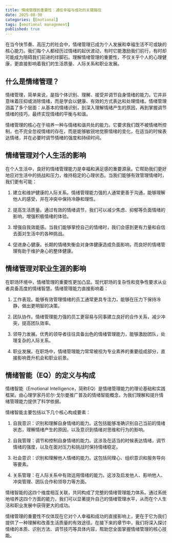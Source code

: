 ```yaml
---
title: 情绪管理的重要性：通往幸福与成功的关键路径
date: 2025-08-30
categories: [Emotional]
tags: [emotional management]
published: true
---
```


在当今快节奏、高压力的社会中，情绪管理已成为个人发展和幸福生活不可或缺的核心能力。我们每个人都经历过情绪的起伏波动，有时它能激励我们前行，有时却可能成为阻碍我们前进的绊脚石。理解情绪管理的重要性，不仅关乎个人的心理健康，更直接影响着我们的生活质量、人际关系和职业发展。

## 什么是情绪管理？

情绪管理，简单来说，是指个体识别、理解、接受并调节自身情绪的能力。它并非意味着压抑或消除情绪，而是学会以健康、有效的方式表达和处理情绪。情绪管理涵盖了多个层面：从基本的情绪识别，到深入理解情绪产生的原因，再到掌握调节情绪的技巧，最终实现情绪的平衡与和谐。

情绪管理的核心在于培养一种与情绪和谐共处的能力。它要求我们既不被情绪所控制，也不完全忽视情绪的存在，而是能够敏锐地觉察情绪的变化，在适当的时候表达情绪，并在必要时调节情绪的强度和持续时间。

## 情绪管理对个人生活的影响

在个人生活中，良好的情绪管理能力是幸福和满足感的重要源泉。它帮助我们更好地应对生活中的挑战和压力，维持稳定的心理状态。当我们能够有效管理情绪时，我们更有可能：

1. 建立和维护健康的人际关系。情绪管理能力强的人通常更善于沟通，能够理解他人的感受，并在冲突中保持冷静和理性。

2. 提高生活质量。通过有效的情绪调节，我们可以减少焦虑、抑郁等负面情绪的影响，增强积极情绪的体验。

3. 增强自我效能感。当我们能够掌控自己的情绪时，我们会感到更有力量和自信去面对生活中的各种挑战。

4. 促进身心健康。长期的情绪失衡会对身体健康造成负面影响，而良好的情绪管理有助于维护身心的整体健康。

## 情绪管理对职业生涯的影响

在职场环境中，情绪管理的重要性更加凸显。现代职场的复杂性和竞争性要求从业者具备高度的情绪智慧。情绪管理能力直接影响着：

1. 工作表现。能够有效管理情绪的员工通常更具专注力，能够在压力下保持冷静，做出更明智的决策。

2. 团队协作。情绪管理能力强的员工更容易与同事建立良好的合作关系，减少冲突，提高团队效率。

3. 领导力发展。优秀的领导者往往具备出色的情绪管理能力，能够激励团队，处理复杂的人际关系。

4. 职业发展。在职场中，情绪管理能力常常被视为专业素养的重要组成部分，直接影响晋升机会和职业前景。

## 情绪智能（EQ）的定义与构成

情绪智能（Emotional Intelligence，简称EQ）是情绪管理能力的理论基础和实践框架。由心理学家丹尼尔·戈尔曼推广普及的情绪智能概念，为我们理解和提升情绪管理能力提供了科学依据。

情绪智能主要包括以下几个核心构成要素：

1. 自我意识：识别和理解自身情绪的能力。这包括能够准确识别自己当前的情绪状态，理解情绪产生的原因，以及意识到情绪对思维和行为的影响。

2. 自我管理：调节和控制自身情绪的能力。这涉及在适当的时候表达情绪，调节情绪的强度，以及在面对压力和挑战时保持情绪稳定。

3. 社会意识：识别和理解他人情绪的能力。这包括同理心、组织意识和服务导向等要素。

4. 关系管理：在人际关系中有效运用情绪的能力。这涉及启发他人、影响他人、冲突管理、团队合作和领导力等方面。

情绪智能的这四个维度相互关联，共同构成了完整的情绪管理能力体系。通过系统地培养这四个方面的能力，我们可以显著提升自己的情绪管理水平，从而在个人生活和职业发展中获得更大的成功。

情绪管理的重要性不仅体现在它对个人幸福和成功的直接影响上，更在于它为我们提供了一种理解和改善生活质量的有效途径。在接下来的章节中，我们将深入探讨情绪的本质、识别方法、调节技巧等具体内容，帮助您全面掌握情绪管理的核心技能。